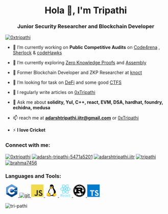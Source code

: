 <h1 align="center"> Hola 👋, I'm Tripathi</h1>
<h3 align="center">Junior Security Researcher and Blockchain Developer</h3>

<p align="left"> <a href="https://twitter.com/0xtripathi" target="blank"><img src="https://img.shields.io/twitter/follow/0xtripathi?logo=twitter&style=for-the-badge" alt="0xtripathi" /></a> </p>

- 🔭 I’m currently working on **Public Competitive Audits** on [Code4rena](https://code4rena.com/@Tripathi) , [Sherlock](https://audits.sherlock.xyz/contests) & [codeHawks](https://www.codehawks.com/profile/clk3xe9tk0024l808xjc9wkg4)

- 🌱 I’m currently exploring [Zero Knowledge Proofs]() and  [Assembly]()
  
- 🌱 Former Blockchain Developer and ZKP Researcher at [knoct](https://www.knoct.id/) 

- 🤝 I’m looking for task on [DeFi]() and some good [CTFS]()

- 📝 I regularly write articles on [0xTripathi](https://twitter.com/0xTripathi)

- 💬 Ask me about **solidity, Yul, C++, react, EVM, DSA, hardhat, foundry, echidna, medusa**

- 📫 reach me at **adarshtripathi.iitr@gmail.com** or [0xTripathi](https://twitter.com/0xTripathi)

- ⚡ **I love Cricket**

<h3 align="left">Connect with me:</h3>
<p align="left">
<a href="https://twitter.com/0xtripathi" target="blank"><img align="center" src="https://raw.githubusercontent.com/rahuldkjain/github-profile-readme-generator/master/src/images/icons/Social/twitter.svg" alt="0xtripathi" height="30" width="40" /></a>
<a href="https://linkedin.com/in/adarsh-tripathi-5471a5201" target="blank"><img align="center" src="https://raw.githubusercontent.com/rahuldkjain/github-profile-readme-generator/master/src/images/icons/Social/linked-in-alt.svg" alt="adarsh-tripathi-5471a5201" height="30" width="40" /></a>
<a href="https://codeforces.com/profile/adarshtripathi.iitr" target="blank"><img align="center" src="https://raw.githubusercontent.com/rahuldkjain/github-profile-readme-generator/master/src/images/icons/Social/codeforces.svg" alt="adarshtripathi.iitr" height="30" width="40" /></a>
<a href="https://www.leetcode.com/tripathi" target="blank"><img align="center" src="https://raw.githubusercontent.com/rahuldkjain/github-profile-readme-generator/master/src/images/icons/Social/leet-code.svg" alt="tripathi" height="30" width="40" /></a>
<a href="https://discord.gg/brahma7456" target="blank"><img align="center" src="https://raw.githubusercontent.com/rahuldkjain/github-profile-readme-generator/master/src/images/icons/Social/discord.svg" alt="brahma7456" height="30" width="40" /></a>
</p>

<h3 align="left">Languages and Tools:</h3>
<p align="left"> <a href="https://www.w3schools.com/cpp/" target="_blank" rel="noreferrer"> <img src="https://raw.githubusercontent.com/devicons/devicon/master/icons/cplusplus/cplusplus-original.svg" alt="cplusplus" width="40" height="40"/> </a> <a href="https://git-scm.com/" target="_blank" rel="noreferrer"> <img src="https://www.vectorlogo.zone/logos/git-scm/git-scm-icon.svg" alt="git" width="40" height="40"/> </a> <a href="https://developer.mozilla.org/en-US/docs/Web/JavaScript" target="_blank" rel="noreferrer"> <img src="https://raw.githubusercontent.com/devicons/devicon/master/icons/javascript/javascript-original.svg" alt="javascript" width="40" height="40"/> </a> <a href="https://www.linux.org/" target="_blank" rel="noreferrer"> <img src="https://raw.githubusercontent.com/devicons/devicon/master/icons/linux/linux-original.svg" alt="linux" width="40" height="40"/> </a> <a href="https://reactjs.org/" target="_blank" rel="noreferrer"> <img src="https://raw.githubusercontent.com/devicons/devicon/master/icons/react/react-original-wordmark.svg" alt="react" width="40" height="40"/> </a> <a href="https://www.rust-lang.org" target="_blank" rel="noreferrer"> <img src="https://raw.githubusercontent.com/devicons/devicon/master/icons/rust/rust-plain.svg" alt="rust" width="40" height="40"/> </a> <a href="https://www.typescriptlang.org/" target="_blank" rel="noreferrer"> <img src="https://raw.githubusercontent.com/devicons/devicon/master/icons/typescript/typescript-original.svg" alt="typescript" width="40" height="40"/> </a> </p>

<p><img align="center" src="https://github-readme-stats.vercel.app/api/top-langs?username=tri-pathi&show_icons=true&locale=en&layout=compact" alt="tri-pathi" /></p>


